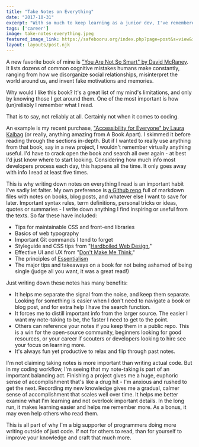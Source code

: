 ```yaml
---
title: "Take Notes on Everything"
date: "2017-10-31"
excerpt: "With so much to keep learning as a junior dev, I've remembered not to trust my brain to hold onto all the new info."
tags: ['career']
image: take-notes-everything.jpeg
featured_image_link: https://safebooru.org/index.php?page=post&s=view&id=2271799
layout: layouts/post.njk
---
```


A new favorite book of mine is ["You Are Not So Smart" by David McRaney](https://www.amazon.com/You-Are-Not-So-Smart/dp/1592407366). It lists dozens of common cognitive mistakes humans make constantly, ranging from how we disorganize social relationships, misinterpret the world around us, and invent fake motivations and memories.

Why would I like this book? It's a great list of my mind's limitations, and only by knowing those I get around them. One of the most important is how (un)reliably I remember what I read.

That is to say, not reliably at all. Certainly not when it comes to coding.

An example is my recent purchase, ["Accessibility for Everyone" by Laura Kalbag](https://abookapart.com/products/accessibility-for-everyone) (or really, anything amazing from A Book Apart). I skimmed it before reading through the sections in-depth. But if I wanted to really use anything from that book, say in a new project, I wouldn't remember virtually anything useful. I'd have to crack open the book and search all over again - at best I'd just know where to start looking. Considering how much info most developers process each day, this happens all the time. It only goes away with info I read at least five times.

This is why writing down notes on everything I read is an important habit I've sadly let falter. My own preference is [a Github repo](https://github.com/maxx1128/Webdev-Study-Notes) full of markdown files with notes on books, blog posts, and whatever else I want to save for later. Important syntax rules, term definitions, personal tricks or ideas, quotes or summaries - I write down anything I find inspiring or useful from the texts. So far these have included:

* Tips for maintainable CSS and front-end libraries
* Basics of web typography
* Important Git commands I tend to forget
* Styleguide and CSS tips from "[Hardboiled Web Design.](https://stuffandnonsense.co.uk/buy/hardboiledwebdesign)"
* Effective UI and UX from "[Don't Make Me Think.](https://www.amazon.com/Dont-Make-Think-Revisited-Usability/dp/0321965515)"
* The principles of [Essentialism](https://www.amazon.com/Essentialism-Disciplined-Pursuit-Greg-McKeown/dp/0804137382/ref=sr_1_1?s=books&ie=UTF8&qid=1509464782&sr=1-1&keywords=essentialism)
* The major tips and takeaways on a book for not being ashamed of being single (judge all you want, it was a great read!)

Just writing down these notes has many benefits:

* It helps me separate the signal from the noise, and keep them separate. Looking for something is easier when I don't need to navigate a book or blog post, and for extra help I have the search function.
* It forces me to distill important info from the larger source. The easier I want my note-taking to be, the faster I need to get to the point.
* Others can reference your notes if you keep them in a public repo. This is a win for the open-source community, beginners looking for good resources, or your career if scouters or developers looking to hire see your focus on learning more.
* It's always fun yet productive to relax and flip through past notes.

I'm not claiming taking notes is more important than writing actual code. But in my coding workflow, I'm seeing that my note-taking is part of an important balancing act. Finishing a project gives me a huge, euphoric sense of accomplishment that's like a drug hit - I'm anxious and rushed to get the next. Recording my new knowledge gives me a gradual, calmer sense of accomplishment that scales well over time. It helps me better examine what I'm learning and not overlook important details. In the long run, it makes learning easier and helps me remember more. As a bonus, it may even help others who read them.

This is all part of why I'm a big supporter of programmers doing more writing outside of just code. If not for others to read, than for yourself to improve your knowledge and craft that much more.
